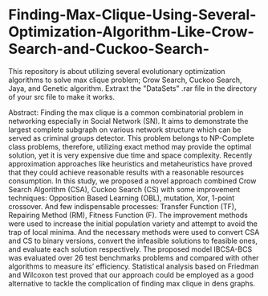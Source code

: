 # Finding-Max-Clique-Using-Several-Optimization-Algorithm-Like-Crow-Search-and-Cuckoo-Search-
This repository is about utilizing several evolutionary optimization algorithms to solve max clique problem;
Crow Search, Cuckoo Search, Jaya, and Genetic algorithm.
Extraxt the "DataSets" .rar file in the directory of your src file to make it works.

Abstract:
Finding the max clique is a common combinatorial problem in networking especially in Social Network (SN). It 
aims to demonstrate the largest complete subgraph on various network structure which can be served as criminal 
groups detector. This problem belongs to NP-Complete class problems, therefore, utilizing exact method may 
provide the optimal solution, yet it is very expensive due time and space complexity. Recently approximation 
approaches like heuristics and metaheuristics have proved that they could achieve reasonable results with a 
reasonable resources consumption. In this study, we proposed a novel approach combined Crow Search Algorithm 
(CSA), Cuckoo Search (CS) with some improvement techniques: Opposition Based Learning (OBL), mutation, 
Xor, 1-point crossover. And few indispensable processes: Transfer Function (TF), Repairing Method (RM), Fitness 
Function (F). The improvement methods were used to increase the initial population variety and attempt to avoid 
the trap of local minima. And the necessary methods were used to convert CSA and CS to binary versions, convert 
the infeasible solutions to feasible ones, and evaluate each solution respectively. The proposed model IBCSA-BCS 
was evaluated over 26 test benchmarks problems and compared with other algorithms to measure its’ efficiency. 
Statistical analysis based on Friedman and Wilcoxon test proved that our approach could be employed as a good 
alternative to tackle the complication of finding max clique in dens graphs.

